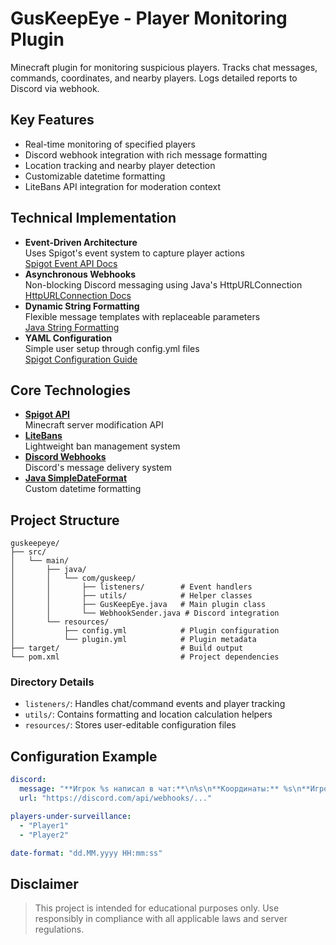 # GusKeepEye - Player Monitoring Plugin

Minecraft plugin for monitoring suspicious players. Tracks chat messages, commands, coordinates, and nearby players. Logs detailed reports to Discord via webhook.

## Key Features

- Real-time monitoring of specified players
- Discord webhook integration with rich message formatting
- Location tracking and nearby player detection
- Customizable datetime formatting
- LiteBans API integration for moderation context

## Technical Implementation

- **Event-Driven Architecture**  
  Uses Spigot's event system to capture player actions  
  [Spigot Event API Docs](https://hub.spigotmc.org/javadocs/spigot/org/bukkit/event/package-summary.html)
- **Asynchronous Webhooks**  
  Non-blocking Discord messaging using Java's HttpURLConnection  
  [HttpURLConnection Docs](https://docs.oracle.com/javase/8/docs/api/java/net/HttpURLConnection.html)
- **Dynamic String Formatting**  
  Flexible message templates with replaceable parameters  
  [Java String Formatting](https://docs.oracle.com/javase/8/docs/api/java/util/Formatter.html)
- **YAML Configuration**  
  Simple user setup through config.yml files  
  [Spigot Configuration Guide](https://www.spigotmc.org/wiki/config-files/)

## Core Technologies

- **[Spigot API](https://www.spigotmc.org/wiki/spigot/)**  
  Minecraft server modification API
- **[LiteBans](https://github.com/ruany/LiteBans)**  
  Lightweight ban management system
- **[Discord Webhooks](https://discord.com/developers/docs/resources/webhook)**  
  Discord's message delivery system
- **[Java SimpleDateFormat](https://docs.oracle.com/javase/8/docs/api/java/text/SimpleDateFormat.html)**  
  Custom datetime formatting

## Project Structure

```
guskeepeye/
├── src/
│   └── main/
│       ├── java/
│       │   └── com/guskeep/
│       │       ├── listeners/        # Event handlers
│       │       ├── utils/            # Helper classes
│       │       ├── GusKeepEye.java   # Main plugin class
│       │       └── WebhookSender.java # Discord integration
│       └── resources/
│           ├── config.yml            # Plugin configuration
│           └── plugin.yml            # Plugin metadata
├── target/                           # Build output
└── pom.xml                           # Project dependencies
```

### Directory Details
- `listeners/`: Handles chat/command events and player tracking
- `utils/`: Contains formatting and location calculation helpers
- `resources/`: Stores user-editable configuration files

## Configuration Example

```yaml
discord:
  message: "**Игрок %s написал в чат:**\n%s\n**Координаты:** %s\n**Игроки рядом:** %s\n**Время:** %s"
  url: "https://discord.com/api/webhooks/..."

players-under-surveillance:
  - "Player1"
  - "Player2"

date-format: "dd.MM.yyyy HH:mm:ss"
```

## Disclaimer

> This project is intended for educational purposes only. Use responsibly in compliance with all applicable laws and server regulations.
